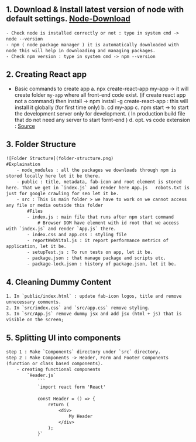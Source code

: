 ## 1. Download & Install latest version of node with default settings. [Node-Download](https://nodejs.org/en/download)
    - Check node is installed correctly or not : type in system cmd -> node --version
    - npm ( node package manager ) it is automatically downloaded with node this will help in downloading and managing packages.
    - Check npm version : type in system cmd -> npm --version

## 2. Creating React app
- Basic commands to create app
    a. npx create-react-app my-app -> it will create folder `my-app` where all front-end code exist. (if create react app   not a command) then install -> npm install -g create-react-app : this will install it globally (for first time only)
    b. cd my-app
    c. npm start -> to start the development server only for development. ( In production build file that do not need any server to start fornt-end )
    d. opt. vs code extension : [Source](https://www.syncfusion.com/blogs/post/7-vs-code-extensions-for-react-developers.aspx)

## 3. Folder Structure
    ![Folder Structure](folder-structure.png)
    #Explaination
        - node_modules : all the packages we downloads through npm is stored locally here let it be there.
        - public : title, metadata, fab-icon and root element is stored here. That we get in `index.js` and render here App.js   robots.txt is just for google crawling for seo let it be.
        - src : This is main folder > we have to work on we cannot access any file or media outside this folder
            #Files
            - index.js : main file that runs after npm start command
                # Browser DOM have element with id root that we access with `index.js` and render `App.js` there.
            - index.css and app.css : styling file
            - reportWebVital.js : it report performance metrics of application, let it be.
            - setupTest.js : To run tests on app, let it be.
            - package.json : that manage package and scripts etc.
            - package-lock.json : history of package.json, let it be.

## 4. Cleaning Dummy Content
    1. In `public/index.html` : update fab-icon logos, title and remove unnecessary comments.
    2. In `src/index.css` and `src/app.css` remove styling.
    3. In `src/App.js` remove dummy jsx and add jsx (html + js) that is visible on the screen;

## 5. Splitting UI into components
    step 1 : Make `Components` directory under `src` directory.
    step 2 : Make Components -> Header, Form and Footer Components (function or class based components).
        - creating functional components
            `Header.js`
                ```
                `import react form 'React'

                const Header = () => {
                    return (
                        <div>
                            My Header
                        </div>
                    );
                }`
                 



